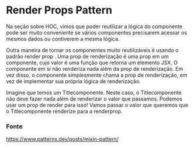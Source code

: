 # Render Props Pattern

Na seção sobre HOC, vimos que poder reutilizar a lógica do componente pode ser muito conveniente se vários componentes precisarem acessar os mesmos dados ou contiverem a mesma lógica.

Outra maneira de tornar os componentes muito reutilizáveis ​​é usando o padrão render prop . Uma prop de renderização é uma prop em um componente, cujo valor é uma função que retorna um elemento JSX. O componente em si não renderiza nada além da prop de renderização. Em vez disso, o componente simplesmente chama a prop de renderização, em vez de implementar sua própria lógica de renderização.

Imagine que temos um Titlecomponente. Neste caso, o Titlecomponente não deve fazer nada além de renderizar o valor que passamos. Podemos usar um prop de render para isso! Vamos passar o valor que queremos que o Titlecomponente renderize para a renderprop.

### Fonte
https://www.patterns.dev/posts/mixin-pattern/